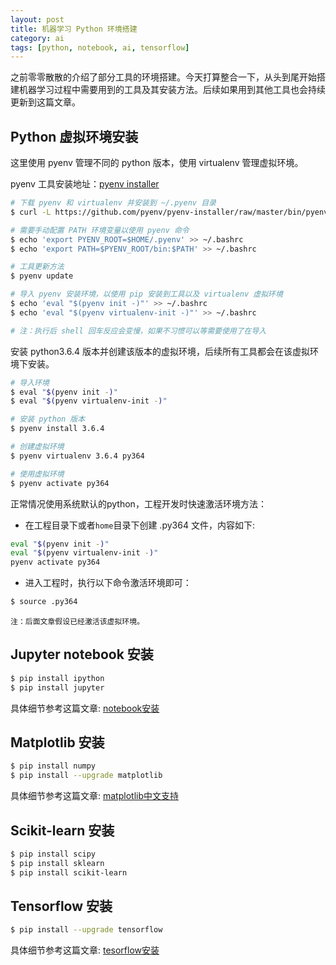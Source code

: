 ```yaml
---
layout: post
title: 机器学习 Python 环境搭建
category: ai
tags: [python, notebook, ai, tensorflow]
---
```




之前零零散散的介绍了部分工具的环境搭建。今天打算整合一下，从头到尾开始搭建机器学习过程中需要用到的工具及其安装方法。后续如果用到其他工具也会持续更新到这篇文章。



## Python 虚拟环境安装

这里使用 pyenv 管理不同的 python 版本，使用 virtualenv  管理虚拟环境。

pyenv 工具安装地址：[pyenv installer](https://github.com/pyenv/pyenv-installer)

~~~sh
# 下载 pyenv 和 virtualenv 并安装到 ~/.pyenv 目录
$ curl -L https://github.com/pyenv/pyenv-installer/raw/master/bin/pyenv-installer | bash

# 需要手动配置 PATH 环境变量以使用 pyenv 命令
$ echo 'export PYENV_ROOT=$HOME/.pyenv' >> ~/.bashrc
$ echo 'export PATH=$PYENV_ROOT/bin:$PATH' >> ~/.bashrc

# 工具更新方法
$ pyenv update

# 导入 pyenv 安装环境，以使用 pip 安装到工具以及 virtualenv 虚拟环境
$ echo 'eval "$(pyenv init -)"' >> ~/.bashrc
$ echo 'eval "$(pyenv virtualenv-init -)"' >> ~/.bashrc

# 注：执行后 shell 回车反应会变慢，如果不习惯可以等需要使用了在导入
~~~



安装 python3.6.4 版本并创建该版本的虚拟环境，后续所有工具都会在该虚拟环境下安装。

~~~sh
# 导入环境
$ eval "$(pyenv init -)"
$ eval "$(pyenv virtualenv-init -)"

# 安装 python 版本
$ pyenv install 3.6.4

# 创建虚拟环境
$ pyenv virtualenv 3.6.4 py364

# 使用虚拟环境
$ pyenv activate py364
~~~



正常情况使用系统默认的python，工程开发时快速激活环境方法：

* 在工程目录下或者`home`目录下创建 .py364 文件，内容如下:

~~~sh
eval "$(pyenv init -)"
eval "$(pyenv virtualenv-init -)"
pyenv activate py364
~~~

* 进入工程时，执行以下命令激活环境即可：

~~~sh
$ source .py364
~~~

`注：后面文章假设已经激活该虚拟环境。`



## Jupyter notebook 安装

~~~sh
$ pip install ipython
$ pip install jupyter
~~~

具体细节参考这篇文章: [notebook安装](/2017/10/11/noteboot-setup)



## Matplotlib 安装

~~~sh
$ pip install numpy
$ pip install --upgrade matplotlib
~~~

具体细节参考这篇文章: [matplotlib中文支持](/2017/11/27/matplotfont)



## Scikit-learn 安装

~~~sh
$ pip install scipy
$ pip install sklearn
$ pip install scikit-learn
~~~





## Tensorflow 安装

~~~sh
$ pip install --upgrade tensorflow
~~~

具体细节参考这篇文章: [tesorflow安装](/2017/11/07/tfsetup)



